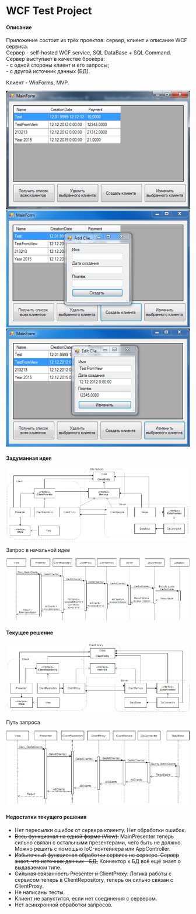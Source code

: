 # WCF Test Project

#### Описание
Приложение состоит из трёх проектов: сервер, клиент и описание WCF сервиса.  
Сервер - self-hosted WCF service, SQL DataBase + SQL Command.  
Сервер выступает в качестве брокера:   
	- с одной стороны клиент и его запросы;  
	- с другой источник данных (БД).

Клиент - WinForms, MVP.

![image](/Pictures/MainForm.png)
![image](/Pictures/AddForm.png)
![image](/Pictures/EditForm.png)

#### Задуманная идея

![image](/Pictures/IdealStructure.png)

Запрос в начальной идее

![image](/Pictures/IdealRequest.png)


#### Текущее решение

![image](/Pictures/CurrentStructure.png)

Путь запроса

![image](/Pictures/CurrentRequest.png)

#### Недостатки текущего решения

- Нет пересылки ошибок от сервера клиенту. Нет обработки ошибок. 
- ~~Весь функционал на одной форме (View).~~ MainPresenter теперь сильно связан с остальными презентерами, чего быть не должно. Можно решить с помощью IoC-контейнера или AppController.
- ~~Избыточный функционал обработки сервиса не сервере. Сервер знает, что источник данных - БД,~~ Kоннектор к БД всё ещё знает о выдаваемом типе.
- ~~Сильная связанность Presenter и ClientProxy.~~ Логика работы с сервисом теперь в ClientRepository, теперь он сильно связан с ClientProxy.
- Не написаны тесты.
- Клиент не запустится, если нет соединения с сервером.
- Нет асинхронной обработки запросов.
